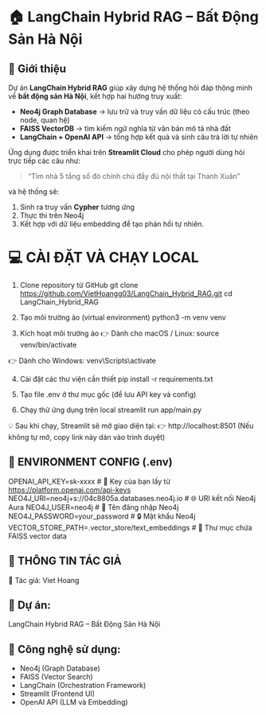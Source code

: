 # 🏠 LangChain Hybrid RAG – Bất Động Sản Hà Nội

## 🚀 Giới thiệu

Dự án **LangChain Hybrid RAG** giúp xây dựng hệ thống hỏi đáp thông minh về **bất động sản Hà Nội**, kết hợp hai hướng truy xuất:

- **Neo4j Graph Database** → lưu trữ và truy vấn dữ liệu có cấu trúc (theo node, quan hệ)
- **FAISS VectorDB** → tìm kiếm ngữ nghĩa từ văn bản mô tả nhà đất
- **LangChain + OpenAI API** → tổng hợp kết quả và sinh câu trả lời tự nhiên

Ứng dụng được triển khai trên **Streamlit Cloud** cho phép người dùng hỏi trực tiếp các câu như:

> “Tìm nhà 5 tầng sổ đỏ chính chủ đầy đủ nội thất tại Thanh Xuân”

và hệ thống sẽ:
1. Sinh ra truy vấn **Cypher** tương ứng  
2. Thực thi trên Neo4j  
3. Kết hợp với dữ liệu embedding để tạo phản hồi tự nhiên.


# 💻 CÀI ĐẶT VÀ CHẠY LOCAL

1. Clone repository từ GitHub
git clone https://github.com/VietHoangg03/LangChain_Hybrid_RAG.git
cd LangChain_Hybrid_RAG

2. Tạo môi trường ảo (virtual environment)
python3 -m venv venv

3. Kích hoạt môi trường ảo
👉 Dành cho macOS / Linux:
source venv/bin/activate

👉 Dành cho Windows:
venv\Scripts\activate

4. Cài đặt các thư viện cần thiết
pip install -r requirements.txt

5. Tạo file .env ở thư mục gốc (để lưu API key và config)

6. Chạy thử ứng dụng trên local
streamlit run app/main.py

💡 Sau khi chạy, Streamlit sẽ mở giao diện tại:
👉 http://localhost:8501
(Nếu không tự mở, copy link này dán vào trình duyệt)

## 🔐 ENVIRONMENT CONFIG (.env)
OPENAI_API_KEY=sk-xxxx                     # 🔑 Key của bạn lấy từ https://platform.openai.com/api-keys
NEO4J_URI=neo4j+s://04c8805a.databases.neo4j.io   # 🌐 URI kết nối Neo4j Aura
NEO4J_USER=neo4j                           # 👤 Tên đăng nhập Neo4j
NEO4J_PASSWORD=your_password               # 🔒 Mật khẩu Neo4j
VECTOR_STORE_PATH=.vector_store/text_embeddings   # 📁 Thư mục chứa FAISS vector data


## 🧾 THÔNG TIN TÁC GIẢ
👤 Tác giả: Viet Hoang

## 📂 Dự án: 
LangChain Hybrid RAG – Bất Động Sản Hà Nội

## 🧠 Công nghệ sử dụng:
   - Neo4j (Graph Database)
   - FAISS (Vector Search)
   - LangChain (Orchestration Framework)
   - Streamlit (Frontend UI)
   - OpenAI API (LLM và Embedding)
